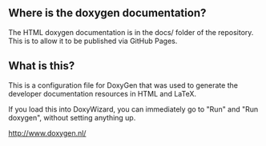## Where is the doxygen documentation?

The HTML doxygen documentation is in the docs/ folder of the repository. This is to allow it to be published via GitHub Pages.

## What is this?

This is a configuration file for DoxyGen that was used to generate the developer documentation resources in HTML and LaTeX.

If you load this into DoxyWizard, you can immediately go to "Run" and "Run doxygen", without setting anything up.

http://www.doxygen.nl/
